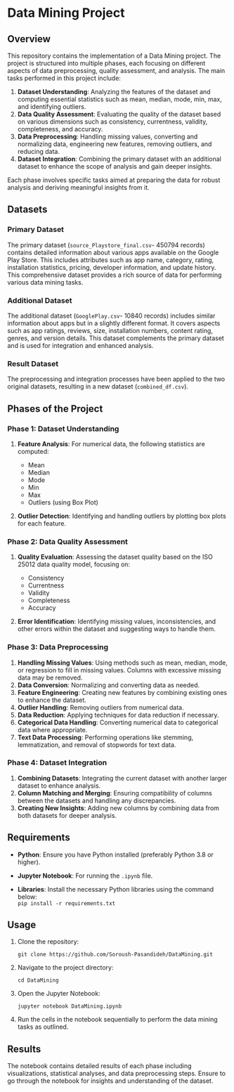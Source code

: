 
# Data Mining Project

## Overview

This repository contains the implementation of a Data Mining project. The project is structured into multiple phases, each focusing on different aspects of data preprocessing, quality assessment, and analysis. The main tasks performed in this project include:

1.  **Dataset Understanding**: Analyzing the features of the dataset and computing essential statistics such as mean, median, mode, min, max, and identifying outliers.
2.  **Data Quality Assessment**: Evaluating the quality of the dataset based on various dimensions such as consistency, currentness, validity, completeness, and accuracy.
3.  **Data Preprocessing**: Handling missing values, converting and normalizing data, engineering new features, removing outliers, and reducing data.
4.  **Dataset Integration**: Combining the primary dataset with an additional dataset to enhance the scope of analysis and gain deeper insights.

Each phase involves specific tasks aimed at preparing the data for robust analysis and deriving meaningful insights from it.

## Datasets

### Primary Dataset

The primary dataset (`source_Playstore_final.csv`- 450794 records) contains detailed information about various apps available on the Google Play Store. This includes attributes such as app name, category, rating, installation statistics, pricing, developer information, and update history. This comprehensive dataset provides a rich source of data for performing various data mining tasks.

### Additional Dataset

The additional dataset (`GooglePlay.csv`- 10840 records) includes similar information about apps but in a slightly different format. It covers aspects such as app ratings, reviews, size, installation numbers, content rating, genres, and version details. This dataset complements the primary dataset and is used for integration and enhanced analysis.

### Result Dataset

The preprocessing and integration processes have been applied to the two original datasets, resulting in a new dataset (`combined_df.csv`).

## Phases of the Project

### Phase 1: Dataset Understanding

1.  **Feature Analysis**: For numerical data, the following statistics are computed:
    
    -   Mean
    -   Median
    -   Mode
    -   Min
    -   Max
    -   Outliers (using Box Plot)
2.  **Outlier Detection**: Identifying and handling outliers by plotting box plots for each feature.
    

### Phase 2: Data Quality Assessment

1.  **Quality Evaluation**: Assessing the dataset quality based on the ISO 25012 data quality model, focusing on:
    
    -   Consistency
    -   Currentness
    -   Validity
    -   Completeness
    -   Accuracy
2.  **Error Identification**: Identifying missing values, inconsistencies, and other errors within the dataset and suggesting ways to handle them.
    

### Phase 3: Data Preprocessing

1.  **Handling Missing Values**: Using methods such as mean, median, mode, or regression to fill in missing values. Columns with excessive missing data may be removed.
2.  **Data Conversion**: Normalizing and converting data as needed.
3.  **Feature Engineering**: Creating new features by combining existing ones to enhance the dataset.
4.  **Outlier Handling**: Removing outliers from numerical data.
5.  **Data Reduction**: Applying techniques for data reduction if necessary.
6.  **Categorical Data Handling**: Converting numerical data to categorical data where appropriate.
7.  **Text Data Processing**: Performing operations like stemming, lemmatization, and removal of stopwords for text data.

### Phase 4: Dataset Integration

1.  **Combining Datasets**: Integrating the current dataset with another larger dataset to enhance analysis.
2.  **Column Matching and Merging**: Ensuring compatibility of columns between the datasets and handling any discrepancies.
3.  **Creating New Insights**: Adding new columns by combining data from both datasets for deeper analysis.

## Requirements

-   **Python**: Ensure you have Python installed (preferably Python 3.8 or higher).
    
-   **Jupyter Notebook**: For running the `.ipynb` file.
    
-   **Libraries**: Install the necessary Python libraries using the command below:    
    `pip install -r requirements.txt` 
    

## Usage

1.  Clone the repository:
    
    `git clone https://github.com/Soroush-Pasandideh/DataMining.git` 
    
2.  Navigate to the project directory:
    
    `cd DataMining` 
    
3.  Open the Jupyter Notebook:
    
    `jupyter notebook DataMining.ipynb` 
    
4.  Run the cells in the notebook sequentially to perform the data mining tasks as outlined.
    

## Results

The notebook contains detailed results of each phase including visualizations, statistical analyses, and data preprocessing steps. Ensure to go through the notebook for insights and understanding of the dataset.
